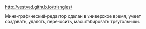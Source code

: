 http://vestvud.github.io/triangles/    

Мини-графический-редактор сделан в универское время, умеет создавать, удалять, переносить, масштабировать треугольники.    
